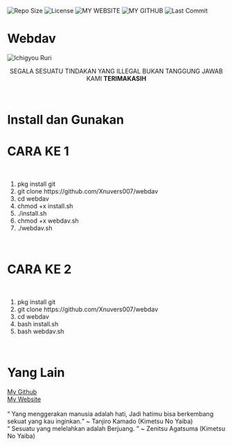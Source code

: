 ![Repo Size](https://img.shields.io/github/repo-size/Xnuvers007/webdav?color=blue&style=plastic)
![License](https://img.shields.io/github/license/Xnuvers007/webdav?color=blue&logo=github&logoColor=aqua)
![MY WEBSITE](https://img.shields.io/website?down_color=red&down_message=offline&label=My%20Website&logo=blogger&up_color=blue&up_message=online&url=https%3A%2F%2Fmykingbee.blogspot.com)
![MY GITHUB](https://img.shields.io/website?down_color=red&down_message=offline&label=My%20Github&logo=github&up_color=blue&up_message=online&url=https%3A%2F%2Fgithub.com%2FXnuvers007)
![Last Commit](https://img.shields.io/github/last-commit/Xnuvers007/webdav?label=Terakhir%20Di%20Edit)


# Webdav

![Ichigyou Ruri](https://i.pinimg.com/564x/39/4c/36/394c367af880ba539e4edbd171bb88ae.jpg)
<br>
<center>
  <p>
    SEGALA SESUATU TINDAKAN YANG ILLEGAL BUKAN TANGGUNG JAWAB KAMI
    <strong>TERIMAKASIH </strong>
  </p>
 </center>
 <br>
 
# Install dan Gunakan

   <h1> CARA KE 1 </h1>
   <br>
   <ol>
     <li>pkg install git</li>
     <li>git clone https://github.com/Xnuvers007/webdav</li>
     <li>cd webdav</li>
     <li>chmod +x install.sh</li>
     <li>./install.sh</li>
     <li>chmod +x webdav.sh</li>
     <li>./webdav.sh</li>
  </ol>
  <br>
  <h1> CARA KE 2 </h1>
  <br>
  <ol>
    <li>pkg install git</li>
    <li>git clone https://github.com/Xnuvers007/webdav</li>
    <li>cd webdav</li>
    <li>bash install.sh</li>
    <li>bash webdav.sh</li>
  </ol>
  
  <br>
  
# Yang Lain

  <a href="https://github.com/Xnuvers007"> My Github </a> <br>
  <a href="https://mykingbee.blogspot.com"> My Website </a> <br>
  <br>
    <q>
      Yang menggerakan manusia adalah hati, Jadi hatimu bisa berkembang sekuat yang kau inginkan.</q> ~ Tanjiro Kamado (Kimetsu No Yaiba)
<br><q>
      Sesuatu yang melelahkan adalah Berjuang. </q> ~ Zenitsu Agatsuma (Kimetsu No Yaiba)
